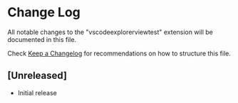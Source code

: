# Change Log

All notable changes to the "vscodeexplorerviewtest" extension will be documented in this file.

Check [Keep a Changelog](http://keepachangelog.com/) for recommendations on how to structure this file.

## [Unreleased]

- Initial release